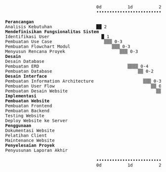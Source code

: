 <pre style="overflow-x:scroll">
                                   0d          1d          2d          3d          4d          5d          6d          7d          8d          
                                   •••••••••••••••••••••••••••••••••••••••••••••••••••••••••••••••••••••••••••••••••••••••••••••••••••

<strong>Perancangan</strong>
Analisis Kebutuhan                 ██ 2
<strong>Mendefinisikan Fungsionalitas Sistem</strong>
Identifikasi User                    █ 1
Pembuatan Use Case                    ▒▒▒ 0-3
Pembuatan Flowchart Modul                ▒▒▒ 0-3
Menyusun Rencana Proyek                     ▒▒▒ 0-3
<strong>Desain</strong>
Desain Database
Pembuatan ERD                                  ▒▒▒▒ 0-4
Pembuatan Database                                 ▒▒ 0-2
<strong>Desain Interface</strong>
Pembuatan Information Architecture                   ▒▒▒ 0-3
Pembuatan User Flow                                     ▒▒ 0-2
Pembuatan Desain Website                                  ▒▒▒▒▒▒▒▒▒▒▒▒ 0-12
<strong>Implementasi</strong>
<strong>Pembuatan Website</strong>
Pembuatan Frontend                                                    ▒▒▒▒▒▒▒▒▒▒▒▒▒▒▒▒▒▒▒▒▒▒▒▒ 0-24
Pembuatan Backend                                                                             ▒▒▒▒▒▒▒▒▒▒▒▒▒▒▒▒▒▒▒▒▒▒▒▒ 0-24
Testing Website                                                                                                       ▒▒▒▒▒▒ 0-6
Deploy Website ke Server                                                                                                    ▒ 0-1
<strong>Penggunaan</strong>
Dokumentasi Website                                                                                                          ▒▒ 0-2
Pelatihan Client                                                                                                               ▒▒▒ 0-3
Maintenance Website                                                                                                               ▒▒ 0-2
<strong>Penyelesaian Proyek</strong>
Penyusunan Laporan Akhir                                                                                                            ▒▒ 0-2

                                   •••••••••••••••••••••••••••••••••••••••••••••••••••••••••••••••••••••••••••••••••••••••••••••••••••
                                   0d          1d          2d          3d          4d          5d          6d          7d          8d
</pre>